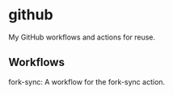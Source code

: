 # github
My GitHub workflows and actions for reuse.

## Workflows
fork-sync: A workflow for the fork-sync action.







